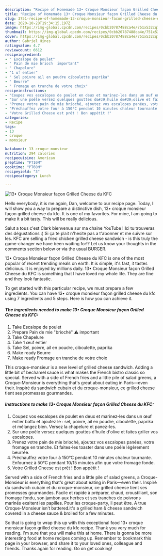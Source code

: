 ```yaml
---
description: "Recipe of Homemade 13• Croque Monsieur façon Grilled Cheese du KFC"
title: "Recipe of Homemade 13• Croque Monsieur façon Grilled Cheese du KFC"
slug: 3751-recipe-of-homemade-13-croque-monsieur-facon-grilled-cheese-du-kfc
date: 2020-10-28T19:34:15.197Z
image: https://img-global.cpcdn.com/recipes/0cbb20787488ca4e/751x532cq70/13•-croque-monsieur-facon-grilled-cheese-du-kfc-photo-principale-de-la-recette.jpg
thumbnail: https://img-global.cpcdn.com/recipes/0cbb20787488ca4e/751x532cq70/13•-croque-monsieur-facon-grilled-cheese-du-kfc-photo-principale-de-la-recette.jpg
cover: https://img-global.cpcdn.com/recipes/0cbb20787488ca4e/751x532cq70/13•-croque-monsieur-facon-grilled-cheese-du-kfc-photo-principale-de-la-recette.jpg
author: Gabriel Hines
ratingvalue: 4.7
reviewcount: 6612
recipeingredient:
- " Escalope de poulet"
- " Pain de mie brioch  important"
- " Chapelure"
- "1 uf entier"
- " Sel poivre ail en poudre ciboulette paprika"
- " Beurre"
- " Fromage en tranche de votre choix"
recipeinstructions:
- "Coupez vos escalopes de poulet en deux et marinez-les dans un œuf entier battu et ajoutez le : sel, poivre, ail en poudre, ciboulette, paprika et mélangez bien. Versez la chapelure et panez-les."
- "Sur une poêle versez quelques gouttes d&#39;huile d&#39;olive et faites griller vos escalopes."
- "Prenez votre pain de mie brioché, ajoutez vos escalopes panées, votre fromage en tranche. Et faites-les toaster dans une poêle légèrement beurrée."
- "Préchauffez votre four à 150°C pendant 10 minutes chaleur tournante. Enfournez à 50°C pendant 10/15 minutes afin que votre fromage fonde."
- "Votre Grilled Cheese est prêt ! Bon appétit !"
categories:
- Recipe
tags:
- 13
- croque
- monsieur

katakunci: 13 croque monsieur 
nutrition: 294 calories
recipecuisine: American
preptime: "PT10M"
cooktime: "PT60M"
recipeyield: "3"
recipecategory: Lunch

---
```



![13• Croque Monsieur façon Grilled Cheese du KFC](https://img-global.cpcdn.com/recipes/0cbb20787488ca4e/751x532cq70/13•-croque-monsieur-facon-grilled-cheese-du-kfc-photo-principale-de-la-recette.jpg)

Hello everybody, it is me again, Dan, welcome to our recipe page. Today, I will show you a way to prepare a distinctive dish, 13• croque monsieur façon grilled cheese du kfc. It is one of my favorites. For mine, I am going to make it a bit tasty. This will be really delicious.

Salut a tous c&#39;est Clark bienvenue sur ma chaine YouTube ! Ici tu trouveras des dégustations :) Si ça te plait n&#39;hesite pas a t&#39;abonner et me suivre sur les. KFC are selling a fried chicken grilled cheese sandwich - is this truly the game-changer we have been waiting for!? Let us know your thoughts in the comments section below or via the usual BURGER.

13• Croque Monsieur façon Grilled Cheese du KFC is one of the most popular of recent trending meals on earth. It is simple, it's fast, it tastes delicious. It is enjoyed by millions daily. 13• Croque Monsieur façon Grilled Cheese du KFC is something that I have loved my whole life. They are fine and they look fantastic.


To get started with this particular recipe, we must prepare a few ingredients. You can have 13• croque monsieur façon grilled cheese du kfc using 7 ingredients and 5 steps. Here is how you can achieve it.

<!--inarticleads1-->

##### The ingredients needed to make 13• Croque Monsieur façon Grilled Cheese du KFC:

1. Take  Escalope de poulet
1. Prepare  Pain de mie &#34;brioché&#34; ⚠️ important
1. Take  Chapelure
1. Take 1 œuf entier
1. Take  Sel, poivre, ail en poudre, ciboulette, paprika
1. Make ready  Beurre
1. Make ready  Fromage en tranche de votre choix


This croque-monsieur is a new level of grilled cheese sandwich. Adding a little bit of bechamel sauce is what makes the French bistro classic so special. Served with a side of French fries and a little pile of salad greens, a Croque-Monsieur is everything that&#39;s great about eating in Paris—even their. Inspiré du sandwich cubain et du croque-monsieur, ce grilled cheese tient ses promesses gourmandes. 

<!--inarticleads2-->

##### Instructions to make 13• Croque Monsieur façon Grilled Cheese du KFC:

1. Coupez vos escalopes de poulet en deux et marinez-les dans un œuf entier battu et ajoutez le : sel, poivre, ail en poudre, ciboulette, paprika et mélangez bien. Versez la chapelure et panez-les.
1. Sur une poêle versez quelques gouttes d&#39;huile d&#39;olive et faites griller vos escalopes.
1. Prenez votre pain de mie brioché, ajoutez vos escalopes panées, votre fromage en tranche. Et faites-les toaster dans une poêle légèrement beurrée.
1. Préchauffez votre four à 150°C pendant 10 minutes chaleur tournante. Enfournez à 50°C pendant 10/15 minutes afin que votre fromage fonde.
1. Votre Grilled Cheese est prêt ! Bon appétit !


Served with a side of French fries and a little pile of salad greens, a Croque-Monsieur is everything that&#39;s great about eating in Paris—even their. Inspiré du sandwich cubain et du croque-monsieur, ce grilled cheese tient ses promesses gourmandes. Facile et rapide à préparer, chaud, croustillant, son fromage fondu, son jambon aux herbes et ses tranches de poivrons marinés exaltent les papilles. Pour les croque-party, il peut être. A true Croque-Monsieur isn&#39;t battered.it&#39;s a grilled ham &amp; cheese sandwich covered in a cheese sauce &amp; broiled for a few minutes. 

So that is going to wrap this up with this exceptional food 13• croque monsieur façon grilled cheese du kfc recipe. Thank you very much for reading. I'm sure that you will make this at home. There is gonna be more interesting food at home recipes coming up. Remember to bookmark this page in your browser, and share it to your loved ones, colleague and friends. Thanks again for reading. Go on get cooking!

